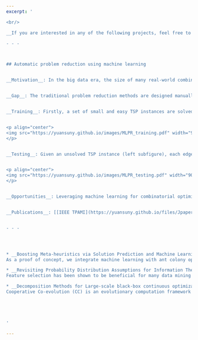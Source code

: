 ```yaml
---
excerpt: '

<br/> 

__If you are interested in any of the following projects, feel free to contract me for a collaboration.__ 

- - - 



## Automatic problem reduction using machine learning


__Motivation__: In the big data era, the size of many real-world combinatorial optimisation problems has increased significantly over the years, making the problems very hard to solve. This project aims to develop innovative problem reduction methods using machine learning to reduce the size of large-scale optimisation problems so that the reduced problems can be solved by existing optimisation algorithms. 


__Gap__: The traditional problem reduction methods are designed manually, relying on the intuition or insights of an expert. In contrast, we will develop innovative machine learning models to automate the process of problem reduction, which alleviates the requirement of domain knowledge. The underlying mechanism of the proposed method is illustrated in the context of Travelling Salesman Problem (TSP) as follows. 


__Training__: Firstly, a set of small and easy TSP instances are solved to optimality, with the optimal routes highlighted in yellow in the corresponding graph (left subfigure). Features (e.g. edge weight) are then extracted to characterise each edge in the graphs, and edges are mapped to the feature space as training examples (middle subfigure). Finally, classification algorithms can be used to learn a decision boundary in the feature space to well separate edges that are part of the optimal routes from those which are not (right subfigure). 


<p align="center">
<img src="https://yuansuny.github.io/images/MLPR_training.pdf" width="900" height="180"> 
</p>


__Testing__: Given an unsolved TSP instance (left subfigure), each edge in the corresponding graph is first mapped to a point in the feature space (middle subfigure). Based on the location of the points with respect to the optimal decision boundary, the edges that are not expected to be part of the optimal route can be predicted and removed from the corresponding graph (right subfigure). 


<p align="center">
<img src="https://yuansuny.github.io/images/MLPR_testing.pdf" width="900" height="180"> 
</p>


__Opportunities__: Leveraging machine learning for combinatorial optimisation is an emerging research area, and developing automatic problem reduction methods for combinatorial optimisation is largely unexplored. We see great potential in this hybrid technique and a lot of opportunities for future work. 


__Publications__: [[IEEE TPAMI](https://yuansuny.github.io/files/Jpaper_MLPR.pdf), [OR Spectrum](https://arxiv.org/pdf/2005.05847.pdf)] <br/>


- - - 




* __Boosting Meta-heuristics via Solution Prediction and Machine Learning__ (To apprear) <br/>
As a proof of concept, we integrate machine learning with ant colony optimization (ACO) to solve a combinatorial optimization problem. Our machine learning model trains on a set of optimally-solved problem instances, and predicts for a test instance which decision variables are more likely to be part of an optimal solution. We explore multiple ways of incorporating this solution prediction into the probabilistic model of ACO to bias its sampling towards using predicted high-quality decision variables more often, when constructing feasible solutions. We empirically show that our machine learning prediction significantly speeds up ACO in finding high-quality solutions, and outperforms other quality measure directly computed from problem characteristics.  Our model is robust in the sense that 1) it is fairly insensitive to the learning algorithm used in training; and 2) it generalizes well to large and real-world problem instances.

* __Revisiting Probability Distribution Assumptions for Information Theoretic Feature Selection__ [[outcome](https://yuansuny.github.io/files/Cpaper_PDA.pdf)] <br/>
Feature selection has been shown to be beneficial for many data mining and machine learning tasks, especially for big data analytics. Mutual Information (MI) is a well-known information-theoretic approach used to evaluate the relevance of feature subsets and class labels. However, estimating high-dimensional MI poses significant challenges. Consequently, a great deal of research has focused on using low-order MI approximations or computing a lower bound on MI called Variational Information (VI). These methods often require certain assumptions made on the probability distributions of features such that these distributions are realistic yet tractable to compute. In this project, we revealed two sets of distribution assumptions underlying many MI and VI based methods: Feature Independence Distribution and Geometric Mean Distribution. We systematically analyzed their strengths and weaknesses and proposed a logical extension called Arithmetic Mean Distribution, which leads to an unbiased and normalised estimation of probability densities. We conducted detailed empirical studies across a suite of 29 real-world classification problems and illustrated improved prediction accuracy of our methods based on the identification of more informative features, thus providing support for our theoretical findings.

* __Decomposition Methods for Large-scale black-box continuous optimization problems__ [[outcome](https://yuansuny.github.io/files/Jpaper_RDG.pdf)] <br/>
Cooperative Co-evolution (CC) is an evolutionary computation framework that can be used to solve high dimensional optimization problems via a ‘divide-and-conquer’ mechanism. However, the main challenge when using this framework lies in problem decomposition. That is, deciding how to allocate decision variables to a particular sub-problem, especially interacting decision variables. Existing decomposition methods are typically computationally expensive, taking $O(n^2)$ function evaluations when decomposing an n-dimensional problem. In this project, we propose a new decomposition method, which we call Recursive Differential Grouping (RDG), by considering the interaction between decision variables based on non-linearity detection. RDG recursively examines the interaction between a selected decision variable and the remaining variables, placing all interacting decision variables into the same sub-problem. We use analytical methods to show that RDG can be used to efficiently decompose an n-dimensional problem using $O(n \log n)$ function evaluations, without explicitly examining all pairwise variable interactions. We evaluated the efficacy of the RDG method using large scale benchmark optimization problems. Numerical simulation experiments showed that RDG greatly improved the efficiency of problem decomposition in terms of time complexity. Significantly, when RDG was embedded in a CC framework, the optimization results were better than results from seven other decomposition methods.





'

---
```

